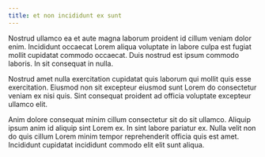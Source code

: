 ```yaml
---
title: et non incididunt ex sunt
---
```


Nostrud ullamco ea et aute magna laborum proident id cillum veniam dolor enim. Incididunt occaecat Lorem aliqua voluptate in labore culpa est fugiat mollit cupidatat commodo occaecat. Duis nostrud est ipsum commodo laboris. In sit consequat in nulla.

Nostrud amet nulla exercitation cupidatat quis laborum qui mollit quis esse exercitation. Eiusmod non sit excepteur eiusmod sunt Lorem do consectetur veniam ex nisi quis. Sint consequat proident ad officia voluptate excepteur ullamco elit.

Anim dolore consequat minim cillum consectetur sit do sit ullamco. Aliquip ipsum anim id aliquip sint Lorem ex. In sint labore pariatur ex. Nulla velit non do quis cillum Lorem minim tempor reprehenderit officia quis est amet. Incididunt cupidatat incididunt commodo elit elit sunt aliqua.